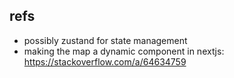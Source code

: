 ## refs

- possibly zustand for state management
- making the map a dynamic component in nextjs: https://stackoverflow.com/a/64634759
